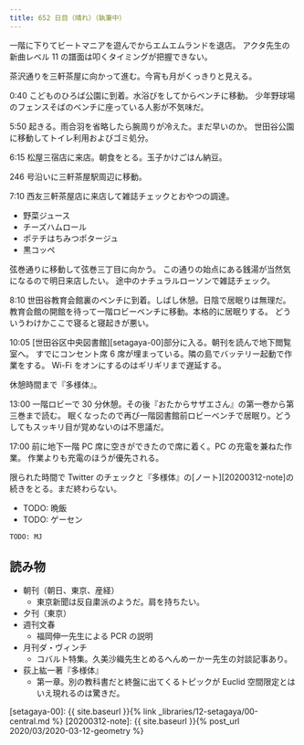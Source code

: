 ```yaml
---
title: 652 日目（晴れ）（執筆中）
---
```


一階に下りてビートマニアを遊んでからエムエムランドを退店。
アクタ先生の新曲レベル 11 の譜面は叩くタイミングが把握できない。

茶沢通りを三軒茶屋に向かって進む。今宵も月がくっきりと見える。

0:40 こどものひろば公園に到着。水浴びをしてからベンチに移動。
少年野球場のフェンスそばのベンチに座っている人影が不気味だ。

5:50 起きる。雨合羽を省略したら腕周りが冷えた。まだ早いのか。
世田谷公園に移動してトイレ利用およびゴミ処分。

6:15 松屋三宿店に来店。朝食をとる。玉子かけごはん納豆。

246 号沿いに三軒茶屋駅周辺に移動。

7:10 西友三軒茶屋店に来店して雑誌チェックとおやつの調達。

* 野菜ジュース
* チーズハムロール
* ポテチはちみつポタージュ
* 黒コッペ

弦巻通りに移動して弦巻三丁目に向かう。
この通りの始点にある銭湯が当然気になるので明日来店したい。
途中のナチュラルローソンで雑誌チェック。

8:10 世田谷教育会館裏のベンチに到着。しばし休憩。日陰で居眠りは無理だ。
教育会館の開館を待って一階ロビーベンチに移動。本格的に居眠りする。
どういうわけかここで寝ると寝起きが悪い。

10:05 [世田谷区中央図書館][setagaya-00]部分に入る。朝刊を読んで地下閲覧室へ。
すでにコンセント席 6 席が埋まっている。隣の島でバッテリー起動で作業をする。
Wi-Fi をオンにするのはギリギリまで遅延する。

休憩時間まで『多様体』。

13:00 一階ロビーで 30 分休憩。その後『おたからサザエさん』の第一巻から第三巻まで読む。
眠くなったので再び一階図書館前ロビーベンチで居眠り。どうしてもスッキリ目が覚めないのは不思議だ。

17:00 前に地下一階 PC 席に空きができたので席に着く。PC の充電を兼ねた作業。
作業よりも充電のほうが優先される。

限られた時間で Twitter のチェックと『多様体』の[ノート][20200312-note]の続きをとる。まだ終わらない。

* TODO: 晩飯
* TODO: ゲーセン

```text
TODO: MJ
```

## 読み物

* 朝刊（朝日、東京、産経）
  * 東京新聞は反自粛派のようだ。肩を持ちたい。
* 夕刊（東京）
* 週刊文春
  * 福岡伸一先生による PCR の説明
* 月刊ダ・ヴィンチ
  * コバルト特集。久美沙織先生とめるへんめーかー先生の対談記事あり。
* 荻上紘一著『多様体』
  * 第一章。別の教科書だと終盤に出てくるトピックが Euclid 空間限定とはいえ現れるのは驚きだ。

[setagaya-00]: {{ site.baseurl }}{% link _libraries/12-setagaya/00-central.md %}
[20200312-note]: {{ site.baseurl }}{% post_url 2020/03/2020-03-12-geometry %}
